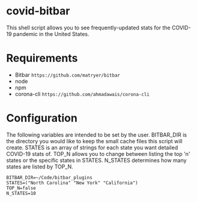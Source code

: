 # covid-bitbar
This shell script allows you to see frequently-updated stats for the COVID-19 pandemic in the United States.

# Requirements
- Bitbar `https://github.com/matryer/bitbar`
- node
- npm
- corona-cli `https://github.com/ahmadawais/corona-cli`

# Configuration
The following variables are intended to be set by the user. BITBAR_DIR is the directory you would like to keep the small cache files this script will create. STATES is an array of strings for each state you want detailed COVID-19 stats of. TOP_N allows you to change between listing the top 'n' states or the specific states in STATES. N_STATES determines how many states are listed by TOP_N.
```
BITBAR_DIR=~/Code/bitbar_plugins                                              
STATES=("North Carolina" "New York" "California")                             
TOP_N=false                                                                   
N_STATES=10  
```    
